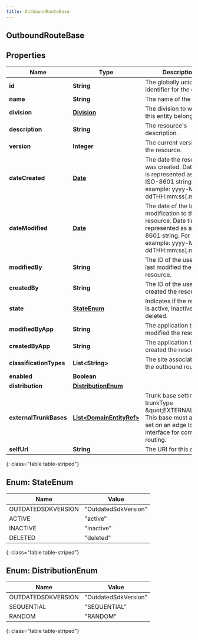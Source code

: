 ```yaml
---
title: OutboundRouteBase
---
```


## OutboundRouteBase

## Properties

| Name                    | Type                                                                       | Description                                                                                                                                | Notes      |
| ----------------------- | -------------------------------------------------------------------------- | ------------------------------------------------------------------------------------------------------------------------------------------ | ---------- |
| **id**                  | <!----><!---->**String**<!---->                                            | The globally unique identifier for the object.                                                                                             | [optional] |
| **name**                | <!----><!---->**String**<!---->                                            | The name of the entity.                                                                                                                    |            |
| **division**            | <!----><!---->[**Division**](Division.md)<!---->                           | The division to which this entity belongs.                                                                                                 | [optional] |
| **description**         | <!----><!---->**String**<!---->                                            | The resource&#39;s description.                                                                                                            | [optional] |
| **version**             | <!----><!---->**Integer**<!---->                                           | The current version of the resource.                                                                                                       | [optional] |
| **dateCreated**         | <!----><!---->[**Date**](Date.md)<!---->                                   | The date the resource was created. Date time is represented as an ISO-8601 string. For example: yyyy-MM-ddTHH:mm:ss[.mmm]Z                 | [optional] |
| **dateModified**        | <!----><!---->[**Date**](Date.md)<!---->                                   | The date of the last modification to the resource. Date time is represented as an ISO-8601 string. For example: yyyy-MM-ddTHH:mm:ss[.mmm]Z | [optional] |
| **modifiedBy**          | <!----><!---->**String**<!---->                                            | The ID of the user that last modified the resource.                                                                                        | [optional] |
| **createdBy**           | <!----><!---->**String**<!---->                                            | The ID of the user that created the resource.                                                                                              | [optional] |
| **state**               | [**StateEnum**](#StateEnum)<!---->                                         | Indicates if the resource is active, inactive, or deleted.                                                                                 | [optional] |
| **modifiedByApp**       | <!----><!---->**String**<!---->                                            | The application that last modified the resource.                                                                                           | [optional] |
| **createdByApp**        | <!----><!---->**String**<!---->                                            | The application that created the resource.                                                                                                 | [optional] |
| **classificationTypes** | <!----><!---->**List&lt;String&gt;**<!---->                                | The site associated to the outbound route.                                                                                                 |            |
| **enabled**             | <!----><!---->**Boolean**<!---->                                           |                                                                                                                                            | [optional] |
| **distribution**        | [**DistributionEnum**](#DistributionEnum)<!---->                           |                                                                                                                                            | [optional] |
| **externalTrunkBases**  | <!----><!---->[**List&lt;DomainEntityRef&gt;**](DomainEntityRef.md)<!----> | Trunk base settings of trunkType \&quot;EXTERNAL\&quot;. This base must also be set on an edge logical interface for correct routing.      | [optional] |
| **selfUri**             | <!----><!---->**String**<!---->                                            | The URI for this object                                                                                                                    | [optional] |

{: class="table table-striped"}

<a name="StateEnum"></a>

## Enum: StateEnum

| Name               | Value                          |
| ------------------ | ------------------------------ |
| OUTDATEDSDKVERSION | &quot;OutdatedSdkVersion&quot; |
| ACTIVE             | &quot;active&quot;             |
| INACTIVE           | &quot;inactive&quot;           |
| DELETED            | &quot;deleted&quot;            |

{: class="table table-striped"}

<a name="DistributionEnum"></a>

## Enum: DistributionEnum

| Name               | Value                          |
| ------------------ | ------------------------------ |
| OUTDATEDSDKVERSION | &quot;OutdatedSdkVersion&quot; |
| SEQUENTIAL         | &quot;SEQUENTIAL&quot;         |
| RANDOM             | &quot;RANDOM&quot;             |

{: class="table table-striped"}
